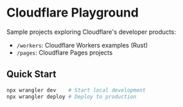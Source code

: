 # Cloudflare Playground

Sample projects exploring Cloudflare's developer products:

- `/workers`: Cloudflare Workers examples (Rust)
- `/pages`: Cloudflare Pages projects

## Quick Start

```bash
npx wrangler dev    # Start local development
npx wrangler deploy # Deploy to production
```
